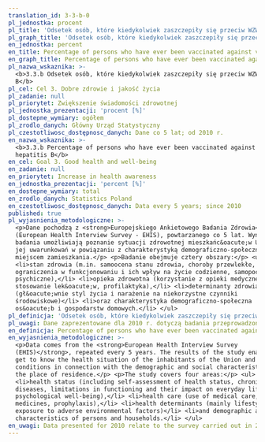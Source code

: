 ```yaml
---
translation_id: 3-3-b-0
pl_jednostka: procent
pl_title: 'Odsetek osób, które kiedykolwiek zaszczepiły się przeciw WZW typu B'
pl_graph_title: 'Odsetek osób, które kiedykolwiek zaszczepiły się przeciw WZW typu B'
en_jednostka: percent
en_title: Percentage of persons who have ever been vaccinated against virus hepatitis B
en_graph_title: Percentage of persons who have ever been vaccinated against virus hepatitis B
pl_nazwa_wskaznika: >-
  <b>3.3.b Odsetek osób, które kiedykolwiek zaszczepiły się przeciw WZW typu
  B</b>
pl_cel: Cel 3. Dobre zdrowie i jakość życia
pl_zadanie: null
pl_priorytet: Zwiększenie świadomości zdrowotnej
pl_jednostka_prezentacji: 'procent [%]'
pl_dostepne_wymiary: ogółem
pl_zrodlo_danych: Główny Urząd Statystyczny
pl_czestotliwosc_dostępnosc_danych: Dane co 5 lat; od 2010 r.
en_nazwa_wskaznika: >-
  <b>3.3.b Percentage of persons who have ever been vaccinated against virus
  hepatitis B</b>
en_cel: Goal 3. Good health and well-being
en_zadanie: null
en_priorytet: Increase in health awareness
en_jednostka_prezentacji: 'percent [%]'
en_dostepne_wymiary: total
en_zrodlo_danych: Statistics Poland
en_czestotliwosc_dostępnosc_danych: Data every 5 years; since 2010
published: true
pl_wyjasnienia_metodologiczne: >-
  <p>Dane pochodzą z <strong>Europejskiego Ankietowego Badania Zdrowia</strong>
  (European Health Interview Survey - EHIS), powtarzanego co 5 lat. Wyniki
  badania umożliwiają poznanie sytuacji zdrowotnej mieszkańc&oacute;w Unii oraz
  jej uwarunkowań w powiązaniu z charakterystyką demograficzno-społeczną oraz
  miejscem zamieszkania.</p> <p>Badanie obejmuje cztery obszary:</p> <ul>
  <li>stan zdrowia (m.in. samoocena stanu zdrowia, choroby przewlekłe,
  ograniczenia w funkcjonowaniu i ich wpływ na życie codzienne, samopoczucie
  psychiczne),</li> <li>opieka zdrowotna (korzystanie z opieki medycznej,
  stosowanie lek&oacute;w, profilaktyka),</li> <li>determinanty zdrowia
  (gł&oacute;wnie styl życia i narażenie na niekorzystne czynniki
  środowiskowe)</li> <li>oraz charakterystyka demograficzno-społeczna
  os&oacute;b i gospodarstw domowych.</li> </ul>
pl_definicja: 'Odsetek osób, które kiedykolwiek zaszczepiły się przeciw WZW typu B.'
pl_uwagi: Dane zaprezentowane dla 2010 r. dotyczą badania przeprowadzonego w 2009 r.
en_definicja: Percentage of persons who have ever been vaccinated against virus hepatitis B.
en_wyjasnienia_metodologiczne: >-
  <p>Data comes from the <strong>European Health Interview Survey
  (EHIS)</strong>, repeated every 5 years. The results of the study enable to
  get to know the health situation of the inhabitants of the Union and its
  conditions in connection with the demographic and social characteristics and
  the place of residence.</p> <p>The study covers four areas:</p> <ul>
  <li>health status (including self-assessment of health status, chronic
  diseases, limitations in functioning and their impact on everyday life,
  psychological well-being),</li> <li>health care (use of medical care, use of
  medicines, prophylaxis),</li> <li>health determinants (mainly lifestyle and
  exposure to adverse environmental factors)</li> <li>and demographic and social
  characteristics of persons and households.</li> </ul>
en_uwagi: Data presented for 2010 relate to the survey carried out in 2009.
---
```

